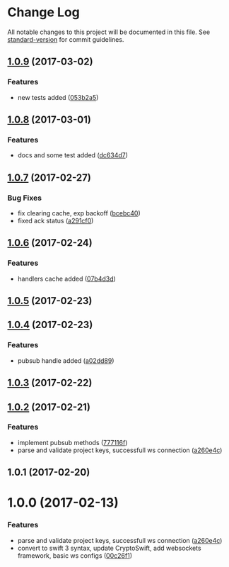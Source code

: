 # Change Log

All notable changes to this project will be documented in this file. See [standard-version](https://github.com/conventional-changelog/standard-version) for commit guidelines.

<a name="1.0.9"></a>
## [1.0.9](https://github.com/StanDimitroff/cogs-ios-client-sdk/compare/v1.0.8...v1.0.9) (2017-03-02)


### Features

* new tests added ([053b2a5](https://github.com/StanDimitroff/cogs-ios-client-sdk/commit/053b2a5))



<a name="1.0.8"></a>
## [1.0.8](https://github.com/StanDimitroff/cogs-ios-client-sdk/compare/v1.0.7...v1.0.8) (2017-03-01)


### Features

* docs and some test added ([dc634d7](https://github.com/StanDimitroff/cogs-ios-client-sdk/commit/dc634d7))



<a name="1.0.7"></a>
## [1.0.7](https://github.com/StanDimitroff/cogs-ios-client-sdk/compare/v1.0.6...v1.0.7) (2017-02-27)


### Bug Fixes

* fix clearing cache, exp backoff ([bcebc40](https://github.com/StanDimitroff/cogs-ios-client-sdk/commit/bcebc40))
* fixed ack status ([a291cf0](https://github.com/StanDimitroff/cogs-ios-client-sdk/commit/a291cf0))



<a name="1.0.6"></a>
## [1.0.6](https://github.com/StanDimitroff/cogs-ios-client-sdk/compare/v1.0.5...v1.0.6) (2017-02-24)


### Features

* handlers cache added ([07b4d3d](https://github.com/StanDimitroff/cogs-ios-client-sdk/commit/07b4d3d))



<a name="1.0.5"></a>
## [1.0.5](https://github.com/StanDimitroff/cogs-ios-client-sdk/compare/v1.0.4...v1.0.5) (2017-02-23)



<a name="1.0.4"></a>
## [1.0.4](https://github.com/StanDimitroff/cogs-ios-client-sdk/compare/v1.0.3...v1.0.4) (2017-02-23)


### Features

* pubsub handle added ([a02dd89](https://github.com/StanDimitroff/cogs-ios-client-sdk/commit/a02dd89))



<a name="1.0.3"></a>
## [1.0.3](https://github.com/StanDimitroff/cogs-ios-client-sdk/compare/v1.0.2...v1.0.3) (2017-02-22)



<a name="1.0.2"></a>
## [1.0.2](https://github.com/StanDimitroff/cogs-ios-client-sdk/compare/v1.0.0...v1.0.2) (2017-02-21)


### Features

* implement pubsub methods ([777116f](https://github.com/StanDimitroff/cogs-ios-client-sdk/commit/777116f))
* parse and validate project keys, successfull ws connection ([a260e4c](https://github.com/StanDimitroff/cogs-ios-client-sdk/commit/a260e4c))



<a name="1.0.1"></a>
## 1.0.1 (2017-02-20)
<a name="1.0.0"></a>
# 1.0.0 (2017-02-13)


### Features


* parse and validate project keys, successfull ws connection ([a260e4c](https://github.com/StanDimitroff/cogs-ios-client-sdk/commit/a260e4c))
* convert to swift 3 syntax, update CryptoSwift, add websockets framework, basic ws configs ([00c26f1](https://github.com/StanDimitroff/cogs-ios-client-sdk/commit/00c26f1))

